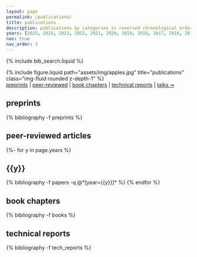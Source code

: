 ```yaml
---
layout: page
permalink: /publications/
title: publications
description: publications by categories in reversed chronological order
years: [2025, 2024, 2023, 2022, 2021, 2020, 2019, 2018, 2017, 2016, 2015, 2014, 2013, 2011, 2009, 2008, 2006]
nav: true
nav_order: 3
---
```


<!-- _pages/publications.md -->

<!-- Bibsearch Feature -->

{% include bib_search.liquid %}

<div class="publications">

<div class="row">
    <div class="col-sm mt-3 mt-md-0">
        {% include figure.liquid path="assets/img/apples.jpg" title="publications" class="img-fluid rounded z-depth-1" %}
    </div>
</div>
<div class="caption">
<a href="#preprint">preprints</a> | 
<a href="#peer">peer-reviewed</a> | 
<a href="#books">book chapters</a> |
<a href="#reports">technical reports</a> | 
<a href="../talks">talks ➞</a>
</div>

<!-- <p>slides for conference talks: <a href="https://slides.com/kmodin">slides.com/kmodin</a></p> -->

<div id="preprint">
<h2>preprints</h2>
</div>

{% bibliography -f preprints %}

<div id="peer">
<h2>peer-reviewed articles</h2>
</div>

{%- for y in page.years %}

  <h2 class="year">{{y}}</h2>
  {% bibliography -f papers -q @*[year={{y}}]* %}
{% endfor %}

<div id="books">
<h2>book chapters</h2>
</div>

{% bibliography -f books %}

<div id="reports">
<h2>technical reports</h2>
</div>

{% bibliography -f tech_reports %}

</div>
